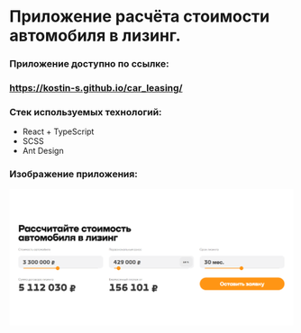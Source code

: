 # Приложение расчёта стоимости автомобиля в лизинг.

### Приложение доступно по ссылке:

### https://kostin-s.github.io/car_leasing/

### Стек используемых технологий:

- React + TypeScript
- SCSS
- Ant Design

### Изображение приложения:

![photo_1](https://github.com/kostin-s/car_leasing/blob/master/src/assets/1.PNG)
